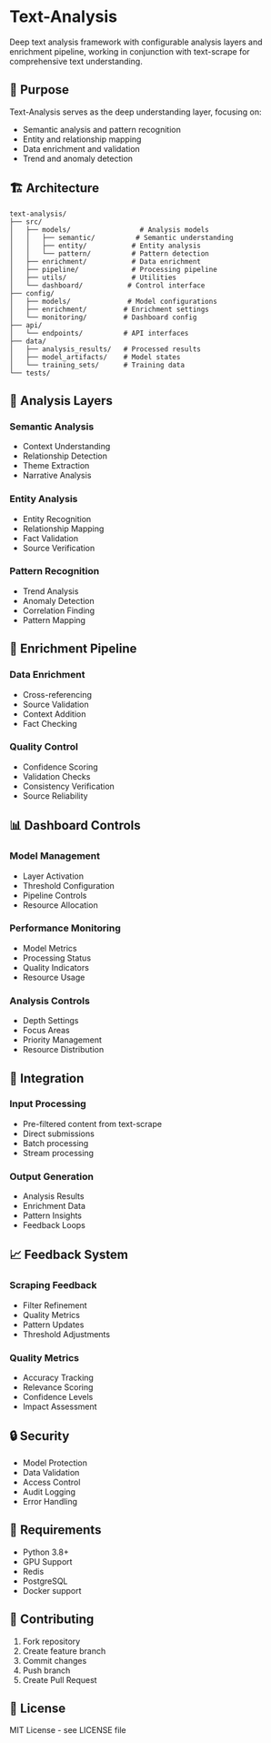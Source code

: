 # Text-Analysis

Deep text analysis framework with configurable analysis layers and enrichment pipeline, working in conjunction with text-scrape for comprehensive text understanding.

## 🎯 Purpose

Text-Analysis serves as the deep understanding layer, focusing on:
- Semantic analysis and pattern recognition
- Entity and relationship mapping
- Data enrichment and validation
- Trend and anomaly detection

## 🏗 Architecture

```
text-analysis/
├── src/
│   ├── models/                 # Analysis models
│   │   ├── semantic/          # Semantic understanding
│   │   ├── entity/           # Entity analysis
│   │   └── pattern/          # Pattern detection
│   ├── enrichment/           # Data enrichment
│   ├── pipeline/             # Processing pipeline
│   ├── utils/                # Utilities
│   └── dashboard/           # Control interface
├── config/
│   ├── models/              # Model configurations
│   ├── enrichment/         # Enrichment settings
│   └── monitoring/         # Dashboard config
├── api/
│   └── endpoints/          # API interfaces
├── data/
│   ├── analysis_results/   # Processed results
│   ├── model_artifacts/    # Model states
│   └── training_sets/      # Training data
└── tests/
```

## 🧠 Analysis Layers

### Semantic Analysis
- Context Understanding
- Relationship Detection
- Theme Extraction
- Narrative Analysis

### Entity Analysis
- Entity Recognition
- Relationship Mapping
- Fact Validation
- Source Verification

### Pattern Recognition
- Trend Analysis
- Anomaly Detection
- Correlation Finding
- Pattern Mapping

## 🔄 Enrichment Pipeline

### Data Enrichment
- Cross-referencing
- Source Validation
- Context Addition
- Fact Checking

### Quality Control
- Confidence Scoring
- Validation Checks
- Consistency Verification
- Source Reliability

## 📊 Dashboard Controls

### Model Management
- Layer Activation
- Threshold Configuration
- Pipeline Controls
- Resource Allocation

### Performance Monitoring
- Model Metrics
- Processing Status
- Quality Indicators
- Resource Usage

### Analysis Controls
- Depth Settings
- Focus Areas
- Priority Management
- Resource Distribution

## 🔄 Integration

### Input Processing
- Pre-filtered content from text-scrape
- Direct submissions
- Batch processing
- Stream processing

### Output Generation
- Analysis Results
- Enrichment Data
- Pattern Insights
- Feedback Loops

## 📈 Feedback System

### Scraping Feedback
- Filter Refinement
- Quality Metrics
- Pattern Updates
- Threshold Adjustments

### Quality Metrics
- Accuracy Tracking
- Relevance Scoring
- Confidence Levels
- Impact Assessment

## 🔒 Security

- Model Protection
- Data Validation
- Access Control
- Audit Logging
- Error Handling

## 🚀 Requirements

- Python 3.8+
- GPU Support
- Redis
- PostgreSQL
- Docker support

## 🤝 Contributing

1. Fork repository
2. Create feature branch
3. Commit changes
4. Push branch
5. Create Pull Request

## 📝 License

MIT License - see LICENSE file